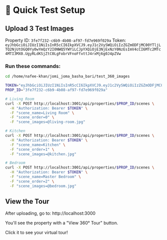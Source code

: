 # 🚀 Quick Test Setup

## Upload 3 Test Images

Property ID: `3fe7f232-c6b9-4b08-af97-fd7e969f029a`
Token: `eyJhbGciOiJIUzI1NiIsInR5cCI6IkpXVCJ9.eyJ1c2VySWQiOiIzZGZmODFjMC00YTljLTQ2NjUtOGQ0Yy0wYmQzY2I0NWQ5YWYiLCJpYXQiOjE3NjExNzY0NzEsImV4cCI6MTc2MTc4MTI3MX0.UgyRLdKSjZtC0LgFobrVFnoFfxttJ4rxMj6g0J4pZVw`

### Run these commands:

```bash
cd /home/nafee-khan/jomi_joma_basha_bari/test_360_images

TOKEN="eyJhbGciOiJIUzI1NiIsInR5cCI6IkpXVCJ9.eyJ1c2VySWQiOiIzZGZmODFjMC00YTljLTQ2NjUtOGQ0Yy0wYmQzY2I0NWQ5YWYiLCJpYXQiOjE3NjExNzY0NzEsImV4cCI6MTc2MTc4MTI3MX0.UgyRLdKSjZtC0LgFobrVFnoFfxttJ4rxMj6g0J4pZVw"
PROP_ID="3fe7f232-c6b9-4b08-af97-fd7e969f029a"

# Living Room
curl -X POST http://localhost:3001/api/properties/$PROP_ID/scenes \
  -H "Authorization: Bearer $TOKEN" \
  -F "scene_name=Living Room" \
  -F "scene_order=0" \
  -F "scene_images=@living-room.jpg"

# Kitchen
curl -X POST http://localhost:3001/api/properties/$PROP_ID/scenes \
  -H "Authorization: Bearer $TOKEN" \
  -F "scene_name=Kitchen" \
  -F "scene_order=1" \
  -F "scene_images=@kitchen.jpg"

# Bedroom
curl -X POST http://localhost:3001/api/properties/$PROP_ID/scenes \
  -H "Authorization: Bearer $TOKEN" \
  -F "scene_name=Master Bedroom" \
  -F "scene_order=2" \
  -F "scene_images=@bedroom.jpg"
```

## View the Tour

After uploading, go to: http://localhost:3000

You'll see the property with a "View 360° Tour" button.

Click it to see your virtual tour!

